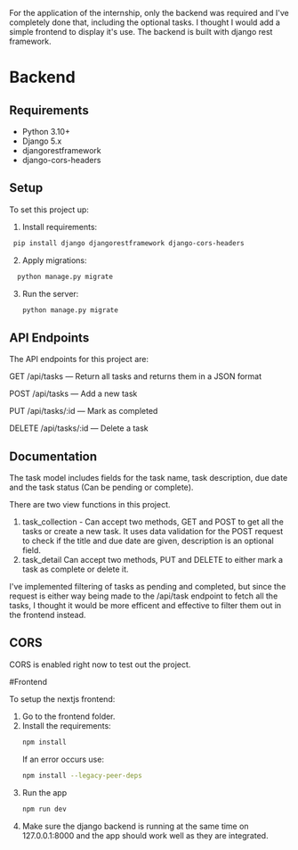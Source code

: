 For the application of the internship, only the backend was required and I've completely done that, including the optional tasks. I thought I would add a simple frontend to display it's use. 
The backend is built with django rest framework.

# Backend

## Requirements

- Python 3.10+
- Django 5.x
- djangorestframework
- django-cors-headers

## Setup

To set this project up:

1. Install requirements:
  ```sh
   pip install django djangorestframework django-cors-headers
   ```
2. Apply migrations:
 ```sh
   python manage.py migrate
   ```
3. Run the server:
   ```sh
   python manage.py migrate
   ```
## API Endpoints

The API endpoints for this project are:

GET /api/tasks — Return all tasks and returns them in a JSON format

POST /api/tasks — Add a new task

PUT /api/tasks/:id — Mark as completed

DELETE /api/tasks/:id — Delete a task

## Documentation
The task model includes fields for the task name, task description, due date and the task status (Can be pending or complete).


There are two view functions in this project.
1. task_collection - Can accept two methods, GET and POST to get all the tasks or create a new task. It uses data validation for the POST request to check if the title and due date are given, description is an optional field.
2. task_detail Can accept two methods, PUT and DELETE to either mark a task as complete or delete it.


I've implemented filtering of tasks as pending and completed, but since the request is either way being made to the /api/task endpoint to fetch all the tasks, I thought it would be more efficent and effective to filter them out in the frontend instead.

## CORS

CORS is enabled right now to test out the project.

#Frontend

To setup the nextjs frontend:
1. Go to the frontend folder.
2. Install the requirements:
     ```sh
   npm install
   ```
   If an error occurs use:
     ```sh
   npm install --legacy-peer-deps
   ```
3. Run the app
     ```sh
   npm run dev
   ```
4. Make sure the django backend is running at the same time on 127.0.0.1:8000 and the app should work well as they are integrated.

   
